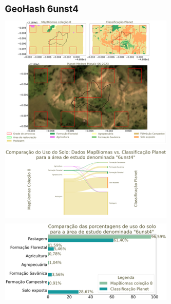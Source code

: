
# GeoHash 6unst4

![GeoHash Mapa 6unst4](figs/6unst4_map.png)


![GeoHash Sankey 6unst4](figs/sankey_6unst4.png)


![GeoHash Porcent 6unst4](figs/6unst4_porcente.png) 

